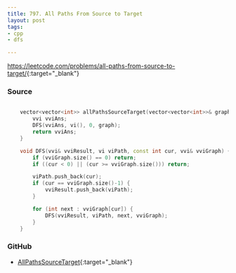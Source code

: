```yaml
---
title: 797. All Paths From Source to Target
layout: post
tags:
- cpp
- dfs

---
```


<https://leetcode.com/problems/all-paths-from-source-to-target/>{:target="_blank"}

### Source

```cpp

    vector<vector<int>> allPathsSourceTarget(vector<vector<int>>& graph) {
        vvi vviAns;
        DFS(vviAns, vi(), 0, graph);
        return vviAns;
    }

    void DFS(vvi& vviResult, vi viPath, const int cur, vvi& vviGraph) {
        if (vviGraph.size() == 0) return;
        if ((cur < 0) || (cur >= vviGraph.size())) return;

        viPath.push_back(cur);
        if (cur == vviGraph.size()-1) {
            vviResult.push_back(viPath);
        }

        for (int next : vviGraph[cur]) {
            DFS(vviResult, viPath, next, vviGraph);
        }
    }

```

### GitHub

- [AllPathsSourceTarget](<https://github.com/coolwindjo/algoguru/tree/master/_posts/Done/AllPathsSourceTarget>){:target="_blank"}
